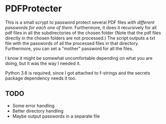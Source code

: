# PDFProtecter

This is a small scrypt to password protect several PDF files *with different passwords for each one of them*.
Furthermore, it does it recursively for all pdf files in all the subdirectories of the chosen folder (Note that
the pdf files directly in the chosen folders are not processed.) The script outputs a txt file with the passwords
of all the processed files in that directory. Furthermore, you can set a "mother" password for all the files.

I know it might be somewhat uncomfortable depending on what you are doing, but it was the way I needed it.

Python 3.6 is required, since I got attached to f-strings and the secrets package dependency needs it too.

## TODO
- Some error handling
- Better directory handling
- Maybe output passwords in a separate file